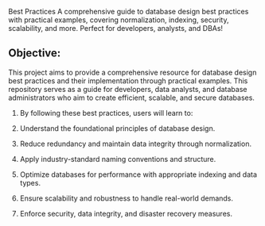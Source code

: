  Best Practices
A comprehensive guide to database design best practices with practical examples, covering normalization, indexing, security, scalability, and more. Perfect for developers, analysts, and DBAs!

## Objective:

This project aims to provide a comprehensive resource for database design best practices and their implementation through practical examples. This repository serves as a guide for developers, data analysts, and database administrators who aim to create efficient, scalable, and secure databases.

1. By following these best practices, users will learn to:

2. Understand the foundational principles of database design.

3. Reduce redundancy and maintain data integrity through normalization.

4. Apply industry-standard naming conventions and structure.

5. Optimize databases for performance with appropriate indexing and data types.

6. Ensure scalability and robustness to handle real-world demands.

7. Enforce security, data integrity, and disaster recovery measures.
